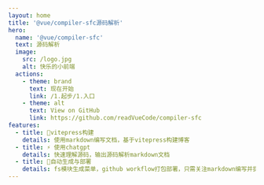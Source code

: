 ```yaml
---
layout: home
title: '@vue/compiler-sfc源码解析'
hero:
  name: '@vue/compiler-sfc'
  text: 源码解析
  image:
    src: /logo.jpg
    alt: 快乐的小前端
  actions:
    - theme: brand
      text: 现在开始
      link: /1.起步/1.入口
    - theme: alt
      text: View on GitHub
      link: https://github.com/readVueCode/compiler-sfc
features:
  - title: 📝vitepress构建
    details: 使用markdown编写文档，基于vitepress构建博客
  - title: ⚡ 使用chatgpt
    details: 快速理解源码，输出源码解析markdown文档
  - title: 🚀自动生成与部署
    details: fs模块生成菜单，github workflow打包部署，只需关注markdown编写并提交
---
```

